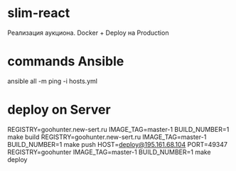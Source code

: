 # slim-react
Реализация аукциона. Docker + Deploy на Production

# commands Ansible
ansible all -m ping -i hosts.yml

# deploy on Server
REGISTRY=goohunter.new-sert.ru IMAGE_TAG=master-1 BUILD_NUMBER=1 make build
REGISTRY=goohunter.new-sert.ru IMAGE_TAG=master-1 BUILD_NUMBER=1 make push
HOST=deploy@195.161.68.104 PORT=49347 REGISTRY=goohunter IMAGE_TAG=master-1 BUILD_NUMBER=1 make deploy
